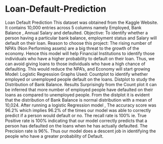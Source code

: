 # Loan-Default-Prediction
Loan Default Prediction
This dataset was obtained from the Kaggle Website. It contains  10,000 entries across 5 columns namely Employed, Bank Balance , Annual Salary and defaulted.
Objective: To identify whether a person having a particular bank balance, employment status and Salary will default on their loan.
Reason to choose this project: The rising number of NPA’s (Non Performing assets) are a big threat to the growth of the economy. Hence this model will help Financial Institutions to identify those individuals who have a higher probability to default on their loan. Thus, we can avoid giving loans to those individuals who have a high chance of defaulting. This would reduce the NPA’s, and Economy will start growing
Model: Logistic Regression
Graphs Used: 
Countplot to identify whether employed or unemployed people default on the loans.
Distplot to study the Distribution of Bank Balance.
Results
Surprisingly from the Count plot it can be inferred that more number of employed people have defaulted on their loans as compared to unemployed people.
From the distplot it is evident that the distribution of Bank Balance is normal distribution with a mean of 10,024.
After running a logistic Regression model , The accuracy score was 96.2% which implies 96.2% of the times our model was able to correctly predict if a person would default or no.
The recall rate is 100% ie. True Positive rate is 100% indicating that our model correctly predicts that a person has defaulted on the loans when he has actually defaulted.
The Precision rate  is 96%.
Thus our model does a descent job in identifying the people who have a greater probability of Default.



